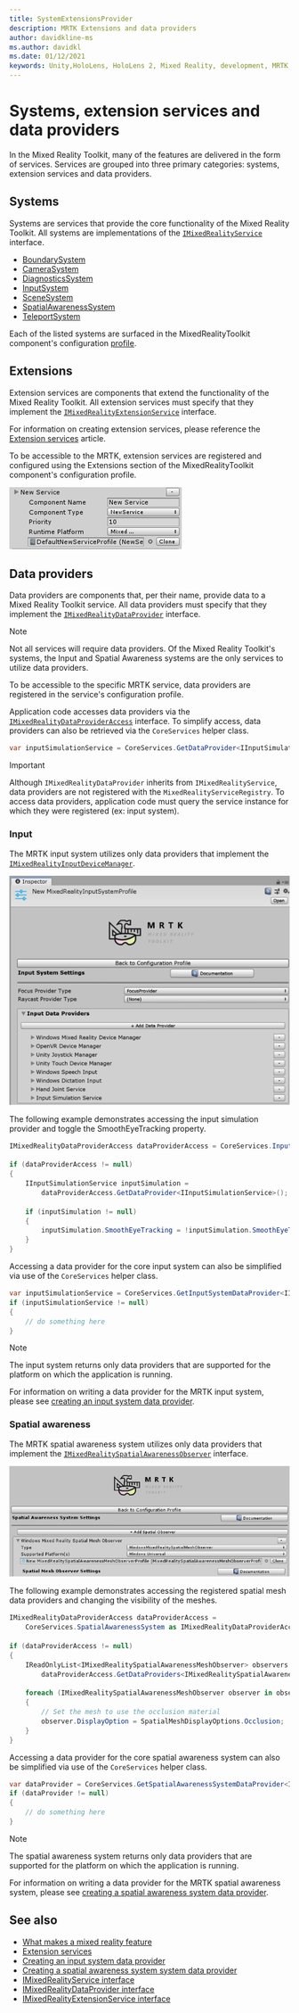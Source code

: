 ```yaml
---
title: SystemExtensionsProvider
description: MRTK Extensions and data providers
author: davidkline-ms
ms.author: davidkl
ms.date: 01/12/2021
keywords: Unity,HoloLens, HoloLens 2, Mixed Reality, development, MRTK, System Extensions,
---
```


# Systems, extension services and data providers

In the Mixed Reality Toolkit, many of the features are delivered in the form of services. Services are grouped into three
primary categories: systems, extension services and data providers.

## Systems

Systems are services that provide the core functionality of the Mixed Reality Toolkit. All systems are implementations of the
[`IMixedRealityService`](xref:Microsoft.MixedReality.Toolkit.IMixedRealityService) interface.

- [BoundarySystem](../features/boundary/BoundarySystemGettingStarted.md)
- [CameraSystem](../features/camera-system/CameraSystemOverview.md)
- [DiagnosticsSystem](../features/diagnostics/DiagnosticsSystemGettingStarted.md)
- [InputSystem](../features/input/Overview.md)
- [SceneSystem](../features/scene-system/SceneSystemGettingStarted.md)
- [SpatialAwarenessSystem](../features/spatial-awareness/SpatialAwarenessGettingStarted.md)
- [TeleportSystem](../features/teleport-system/Overview.md)

Each of the listed systems are surfaced in the MixedRealityToolkit component's configuration [profile](../features/profiles/Profiles.md).

## Extensions

Extension services are components that extend the functionality of the Mixed Reality Toolkit. All extension services must specify
that they implement the [`IMixedRealityExtensionService`](xref:Microsoft.MixedReality.Toolkit.IMixedRealityExtensionService) interface.

For information on creating extension services, please reference the [Extension services](../features/extensions/ExtensionServices.md) article.

To be accessible to the MRTK, extension services are registered and configured using the Extensions section of the MixedRealityToolkit
component's configuration profile.

![Configuring an extension service](../features/images/profiles/ConfiguredExtensionService.png)

## Data providers

Data providers are components that, per their name, provide data to a Mixed Reality Toolkit service. All data providers must specify that
they implement the [`IMixedRealityDataProvider`](xref:Microsoft.MixedReality.Toolkit.IMixedRealityDataProvider) interface.

> [!NOTE]
> Not all services will require data providers. Of the Mixed Reality Toolkit's systems, the Input and Spatial Awareness systems are the
only services to utilize data providers.

To be accessible to the specific MRTK service, data providers are registered in the service's configuration profile.

Application code accesses data providers via the [`IMixedRealityDataProviderAccess`](xref:Microsoft.MixedReality.Toolkit.IMixedRealityDataProviderAccess) interface. To simplify access, data providers can also be retrieved via the `CoreServices` helper class.

```c#
var inputSimulationService = CoreServices.GetDataProvider<IInputSimulationService>(CoreServices.InputSystem);
```

> [!IMPORTANT]
> Although `IMixedRealityDataProvider` inherits from `IMixedRealityService`, data providers are not
registered with the `MixedRealityServiceRegistry`. To access data providers, application code must
query the service instance for which they were registered (ex: input system).

### Input

The MRTK input system utilizes only data providers that implement the [`IMixedRealityInputDeviceManager`](xref:Microsoft.MixedReality.Toolkit.Input.IMixedRealityInputDeviceManager).

![Input system data providers](../features/images/input/RegisteredServiceProviders.PNG)

The following example demonstrates accessing the input simulation provider and toggle the SmoothEyeTracking property.

```c#
IMixedRealityDataProviderAccess dataProviderAccess = CoreServices.InputSystem as IMixedRealityDataProviderAccess;

if (dataProviderAccess != null)
{
    IInputSimulationService inputSimulation =
        dataProviderAccess.GetDataProvider<IInputSimulationService>();

    if (inputSimulation != null)
    {
        inputSimulation.SmoothEyeTracking = !inputSimulation.SmoothEyeTracking;
    }
}
```

Accessing a data provider for the core input system can also be simplified via use of the `CoreServices` helper class.

```c#
var inputSimulationService = CoreServices.GetInputSystemDataProvider<IInputSimulationService>();
if (inputSimulationService != null)
{
    // do something here
}
```

> [!NOTE]
> The input system returns only data providers that are supported for the platform on which the
application is running.

For information on writing a data provider for the MRTK input system, please see [creating an input system data provider](../features/input/CreateDataProvider.md).

### Spatial awareness

The MRTK spatial awareness system utilizes only data providers that implement the [`IMixedRealitySpatialAwarenessObserver`](xref:Microsoft.MixedReality.Toolkit.SpatialAwareness.IMixedRealitySpatialAwarenessObserver) interface.

![Spatial awareness system data providers](../features/images/spatial-awareness/SpatialAwarenessProfile.png)

The following example demonstrates accessing the registered spatial mesh data providers and changing the visibility of the meshes.

```c#
IMixedRealityDataProviderAccess dataProviderAccess =
    CoreServices.SpatialAwarenessSystem as IMixedRealityDataProviderAccess;

if (dataProviderAccess != null)
{
    IReadOnlyList<IMixedRealitySpatialAwarenessMeshObserver> observers =
        dataProviderAccess.GetDataProviders<IMixedRealitySpatialAwarenessMeshObserver>();

    foreach (IMixedRealitySpatialAwarenessMeshObserver observer in observers)
    {
        // Set the mesh to use the occlusion material
        observer.DisplayOption = SpatialMeshDisplayOptions.Occlusion;
    }
}
```

Accessing a data provider for the core spatial awareness system can also be simplified via use of the `CoreServices` helper class.

```c#
var dataProvider = CoreServices.GetSpatialAwarenessSystemDataProvider<IMixedRealitySpatialAwarenessMeshObserver>();
if (dataProvider != null)
{
    // do something here
}
```

> [!NOTE]
> The spatial awareness system returns only data providers that are supported for the platform on which the application is running.

For information on writing a data provider for the MRTK spatial awareness system, please see [creating a spatial awareness system data provider](../features/spatial-awareness/CreateDataProvider.md).

## See also

- [What makes a mixed reality feature](MixedRealityServices.md)
- [Extension services](../features/extensions/ExtensionServices.md)
- [Creating an input system data provider](../features/input/CreateDataProvider.md)
- [Creating a spatial awareness system system data provider](../features/spatial-awareness/CreateDataProvider.md)
- [IMixedRealityService interface](xref:Microsoft.MixedReality.Toolkit.IMixedRealityService)
- [IMixedRealityDataProvider interface](xref:Microsoft.MixedReality.Toolkit.IMixedRealityDataProvider)
- [IMixedRealityExtensionService interface](xref:Microsoft.MixedReality.Toolkit.IMixedRealityExtensionService)
